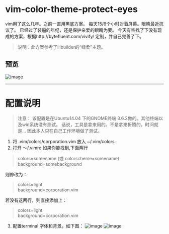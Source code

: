 # vim-color-theme-protect-eyes
vim用了这么几年。之前一直用黑底方案。
每天15/6个小时对着屏幕。眼睛最近抗议了。
已经过了装逼的年纪，还是保护亲爱的眼睛为要。
今天有空找了下没有现成的方案，根据http://bytefluent.com/vivify/ 定制，并自己完善了下。

>说明：此方案参考了Hbuilder的“绿柔”主题。

## 预览
![image](https://raw.githubusercontent.com/wsniper/vim-color-theme-protec-eyes/master/img/preview_.png)

----------------
# 配置说明
> 注意： 该配置是在Ubuntu14.04 下的GNOME终端 3.6.2做的。其他终端以及win系统没有测试。
> 话说，工具是拿来用的。不是拿来折腾的，时间就是... 因此本人只在自己工作环境做了测试。

1. 将 .vim/colors/corporation.vim 放入 ~/.vim/colors
2. 打开 ～/.vimrc
  如果你能找到,下面两行

  > colors=somename  (或 colorscheme=somename)   
  > background=somebackground
  
  则修改为：
  
  > colors=light   
  > background=corporation.vim
  
  若没有这两行，则直接添加上：
  > colors=light   
  > background=corporation.vim
  
3. 配置terminal 字体和背景。如下图：
![image](https://raw.githubusercontent.com/wsniper/vim-color-theme-protec-eyes/master/img/terminal-settings-0.png)
![image](https://raw.githubusercontent.com/wsniper/vim-color-theme-protec-eyes/master/img/terminal-settings-1.png)
  
